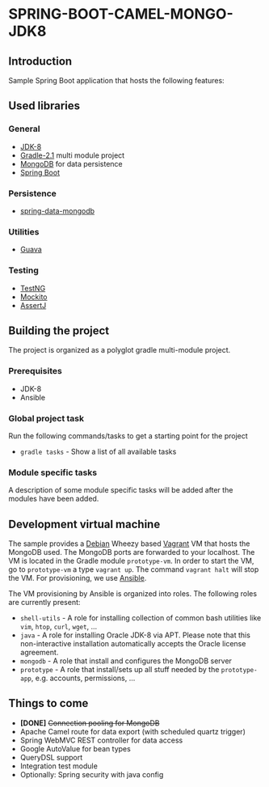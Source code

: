 # SPRING-BOOT-CAMEL-MONGO-JDK8

## Introduction
Sample Spring Boot application that hosts the following features:

## Used libraries
### General
* [JDK-8](http://www.oracle.com/technetwork/java/javase/downloads)
* [Gradle-2.1](http://www.gradle.org) multi module project
* [MongoDB](http://www.mongodb.org) for data persistence
* [Spring Boot]()

### Persistence
* [spring-data-mongodb](http://projects.spring.io/spring-data-mongodb)

### Utilities
* [Guava](https://code.google.com/p/guava-libraries)

### Testing
* [TestNG](http://testng.org)
* [Mockito](https://code.google.com/p/mockito)
* [AssertJ](http://joel-costigliola.github.io/assertj)

## Building the project
The project is organized as a polyglot gradle multi-module project.

### Prerequisites
* JDK-8
* Ansible

### Global project task
Run the following commands/tasks to get a starting point for the project
* `gradle tasks` - Show a list of all available tasks

### Module specific tasks
A description of some module specific tasks will be added after the modules have been added.

## Development virtual machine
The sample provides a [Debian](http://www.debian.org) Wheezy based [Vagrant](http://www.vagrantup.com) 
VM that hosts the MongoDB used. The MongoDB ports are forwarded to your localhost. The VM is located 
in the Gradle module `prototype-vm`. In order to start the VM, go to `prototype-vm` a 
type `vagrant up`. The command `vagrant halt` will stop the VM. For provisioning, 
we use [Ansible](http://www.ansible.com/home).

The VM provisioning by Ansible is organized into roles. The following roles are currently present:

* `shell-utils` - A role for installing collection of common bash utilities like `vim`, `htop`, `curl`, `wget`, ...
* `java` - A role for installing Oracle JDK-8 via APT. Please note that this non-interactive installation automatically accepts the Oracle license agreement.
* `mongodb` - A role that install and configures the MongoDB server
* `prototype` - A role that install/sets up all stuff needed by the `prototype-app`, e.g. accounts, permissions, ...

## Things to come
* __[DONE]__ ~~Connection pooling for MongoDB~~
* Apache Camel route for data export (with scheduled quartz trigger)
* Spring WebMVC REST controller for data access
* Google AutoValue for bean types
* QueryDSL support
* Integration test module
* Optionally: Spring security with java config
